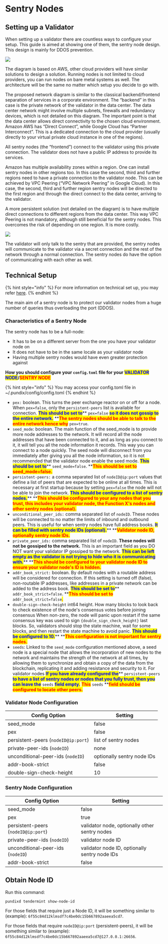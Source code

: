 # Sentry Nodes

## Setting up a Validator

When setting up a validator there are countless ways to configure your setup. This guide is aimed at showing one of them, the sentry node design. This design is mainly for DDOS prevention.

![](<../.gitbook/assets/Sentry nodes picture (1) (1) (2).png>)

The diagram is based on AWS, other cloud providers will have similar solutions to design a solution. Running nodes is not limited to cloud providers, you can run nodes on bare metal systems as well. The architecture will be the same no matter which setup you decide to go with.

The proposed network diagram is similar to the classical backend/frontend separation of services in a corporate environment. The “backend” in this case is the private network of the validator in the data center. The data center network might involve multiple subnets, firewalls and redundancy devices, which is not detailed on this diagram. The important point is that the data center allows direct connectivity to the chosen cloud environment. Amazon AWS has “Direct Connect”, while Google Cloud has “Partner Interconnect”. This is a dedicated connection to the cloud provider (usually directly to your virtual private cloud instance in one of the regions).

All sentry nodes (the “frontend”) connect to the validator using this private connection. The validator does not have a public IP address to provide its services.

Amazon has multiple availability zones within a region. One can install sentry nodes in other regions too. In this case the second, third and further regions need to have a private connection to the validator node. This can be achieved by VPC Peering (“VPC Network Peering” in Google Cloud). In this case, the second, third and further region sentry nodes will be directed to the first region and through the direct connect to the data center, arriving to the validator.

A more persistent solution (not detailed on the diagram) is to have multiple direct connections to different regions from the data center. This way VPC Peering is not mandatory, although still beneficial for the sentry nodes. This overcomes the risk of depending on one region. It is more costly.

![](<../.gitbook/assets/image (11) (1).png>)

The validator will only talk to the sentry that are provided, the sentry nodes will communicate to the validator via a secret connection and the rest of the network through a normal connection. The sentry nodes do have the option of communicating with each other as well.

## Technical Setup

{% hint style="info" %}
For more information on technical set up, you may refer [here](https://docs.tendermint.com/master/nodes/validators.html).
{% endhint %}

The main aim of a sentry node is to protect our validator nodes from a huge number of queries thus overloading the port (DDOS).

### Characteristics of a Sentry Node

The sentry node has to be a full-node:

* It has to be on a different server from the one you have your validator node on
* It does not have to be in the same locale as your validator node
* Having multiple sentry nodes would have even greater protection against

**How you should configure your `config.toml` file for your **<mark style="color:blue;">**VALIDATOR NODE**</mark>**/**<mark style="color:red;">**SENTRY NODE**</mark>

{% hint style="info" %}
You may access your config.toml file in \~/.pundix/config/config.toml
{% endhint %}

* `pex:` boolean. This turns the peer exchange reactor on or off for a node. When `pex=false`, only the `persistent-peers` list is available for connection. <mark style="color:blue;">**This should be set to**</mark>**  `pex=false`  **<mark style="color:blue;">**so it does not gossip to the entire network.**</mark>**  **<mark style="color:red;">**The sentry nodes should be able to talk to the entire network hence why**</mark> `pex=true`.
* `seed_mode`: boolean. The main function of the seed\_mode is to provide more node addresses to the network. It will record all the node addresses that have been connected to it, and as long as you connect to it, it will tell you all the node information it records. This way you can connect to a node quickly. The seed node will disconnect from you immediately after giving you all the node information, so it is not recommended that the validator node enable the seed mode. <mark style="color:blue;">**This should be set to**</mark>**  `seed_mode=false`. **<mark style="color:red;">**This should be set to seed\_mode=false.**</mark>
* `persistent-peers:` a comma separated list of `nodeID@ip:port` values that define a list of peers that are expected to be online at all times. This is necessary at first startup because by setting `pex=false` the node will not be able to join the network. <mark style="color:blue;">**This should be configured to a list of sentry nodes.**</mark>**  **<mark style="color:red;">**This should be configured to your any nodes that you trust, this includes your validator node, the Function X's nodes and other sentry nodes (optional).**</mark>
* `unconditional_peer_ids:` comma separated list of `nodeID`. These nodes will be connected to no matter the limits of inbound and outbound peers. This is useful for when sentry nodes have full address books. <mark style="color:blue;">**It can be filled with sentry node IDs (optional).**</mark>**  **<mark style="color:red;">**Validator node ID, optionally sentry node IDs.**</mark>
* `private_peer_ids:` comma separated list of `nodeID`. **These nodes will not be gossiped to the network.** This is an important field as you DO NOT want your validator IP gossiped to the network. <mark style="color:blue;">**This can be left empty as the validator is not trying to hide who it is communicating with.**</mark>**  **<mark style="color:red;">**This should be configured to your validator node ID to ensure your validator node's ID is hidden.**</mark>
* `addr_book_strict:` boolean. By default nodes with a routable address will be considered for connection. If this setting is turned off (false), non-routable IP addresses, like addresses in a private network can be added to the address book. <mark style="color:blue;">**This should be set to**</mark>**  `addr_book_strict=false`**<mark style="color:blue;">**.**</mark>** **<mark style="color:red;">**This should be set to**</mark> `addr_book_strict=false`<mark style="color:red;">.</mark>
* `double-sign-check-height` int64 height. How many blocks to look back to check existence of the node's consensus votes before joining consensus When non-zero, the node will panic upon restart if the same consensus key was used to sign `{double_sign_check_height}` last blocks. So, validators should stop the state machine, wait for some blocks, and then restart the state machine to avoid panic. <mark style="color:blue;">**This should be configured to 10.**</mark>**  **<mark style="color:red;">**This configuration is not important for sentry nodes.**</mark>
* `seeds`: Linked to the `seed_mode` configuration mentioned above, a seed node is a special node that allows the incorporation of new nodes to the network and maintains the strength of the network at all times, by allowing them to synchronize and obtain a copy of the data from the blockchain, replicating it and adding resistance and security to it. For validator nodes <mark style="color:blue;">**If you have already configured the**</mark>** `persistent-peers`  **<mark style="color:blue;">**to have a list of sentry nodes or nodes that you fully trust, then you can leave the**</mark>** `seeds`  **<mark style="color:blue;">**field empty.**</mark>**  **<mark style="color:red;">**This**</mark>**  `seeds`  **<mark style="color:red;">**field should be configured to locate other peers.**</mark>

### Validator Node Configuration

| Config Option                       | Setting                    |
| ----------------------------------- | -------------------------- |
| seed\_mode                          | false                      |
| pex                                 | false                      |
| persistent-peers (`nodeID@ip:port`) | list of sentry nodes       |
| private-peer-ids (`nodeID`)         | none                       |
| unconditional-peer-ids (`nodeID`)   | optionally sentry node IDs |
| addr-book-strict                    | false                      |
| double-sign-check-height            | 10                         |

### Sentry Node Configuration

| Config Option                       | Setting                                       |
| ----------------------------------- | --------------------------------------------- |
| seed\_mode                          | false                                         |
| pex                                 | true                                          |
| persistent-peers (`nodeID@ip:port`) | validator node, optionally other sentry nodes |
| private-peer-ids (`nodeID`)         | validator node ID                             |
| unconditional-peer-ids (`nodeID`)   | validator node ID, optionally sentry node IDs |
| addr-book-strict                    | false                                         |

## Obtain Node ID

Run this command:

```
pundixd tendermint show-node-id
```

For those fields that require just a Node ID, it will be something similar to (example): `6f55c84d12klmsdf7c4be0dc15b667892aaeea5cd7`.

For those fields that require `nodeID@ip:port` (persistent-peers), it will be something similar to (example): `6f55c84d12klmsdf7c4be0dc15b667892aaeea5cd7@127.0.0.1:26656`.
